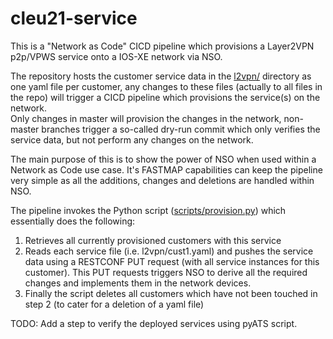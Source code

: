# cleu21-service

This is a "Network as Code" CICD pipeline which provisions a Layer2VPN p2p/VPWS service onto a IOS-XE network via NSO.

The repository hosts the customer service data in the [l2vpn/](l2vpn/) directory as one yaml file per customer, any changes to these files (actually to all files in the repo) will trigger a CICD pipeline which provisions the service(s) on the network.  
Only changes in master will provision the changes in the network, non-master branches trigger a so-called dry-run commit which only verifies the service data, but not perform any changes on the network.

The main purpose of this is to show the power of NSO when used within a Network as Code use case. It's FASTMAP capabilities can keep the pipeline very simple as all the additions, changes and deletions are handled within NSO.

The pipeline invokes the Python script ([scripts/provision.py](scripts/provision.py)) which essentially does the following:

1. Retrieves all currently provisioned customers with this service
2. Reads each service file (i.e. l2vpn/cust1.yaml) and pushes the service data using a RESTCONF PUT request (with all service instances for this customer). This PUT requests triggers NSO to derive all the required changes and implements them in the network devices. 
3. Finally the script deletes all customers which have not been touched in step 2 (to cater for a deletion of a yaml file)

TODO: Add a step to verify the deployed services using pyATS script.

